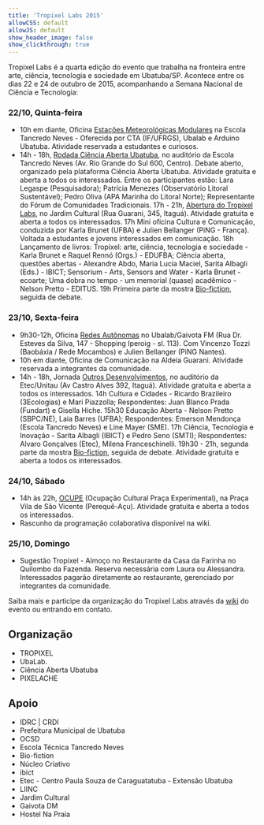 ```yaml
---
title: 'Tropixel Labs 2015'
allowCSS: default
allowJS: default
show_header_image: false
show_clickthrough: true
---
```


Tropixel Labs é a quarta edição do evento que trabalha na fronteira entre arte, ciência, tecnologia e sociedade em Ubatuba/SP. Acontece entre os dias 22 e 24 de outubro de 2015, acompanhando a Semana Nacional de Ciência e Tecnologia:

### 22/10, Quinta-feira

- 10h em diante, Oficina [Estações Meteorológicas Modulares](http://cta.if.ufrgs.br/projects/suporte-cta/wiki/Atividades_do_CTA_no_Tropixel_Labs) na Escola Tancredo Neves - Oferecida por CTA (IF/UFRGS), Ubalab e Arduino Ubatuba. Atividade reservada a estudantes e curiosos.
- 14h - 18h, [Rodada Ciência Aberta Ubatuba](rodada-ca), no auditório da Escola Tancredo Neves (Av. Rio Grande do Sul 600, Centro). Debate aberto, organizado pela plataforma Ciência Aberta Ubatuba. Atividade gratuita e aberta a todos os interessados. Entre os participantes estão:
        Lara Legaspe (Pesquisadora);
        Patrícia Menezes (Observatório Litoral Sustentável);
        Pedro Oliva (APA Marinha do Litoral Norte);
        Representante do Fórum de Comunidades Tradicionais.
    17h - 21h, [Abertura do Tropixel Labs](abertura), no Jardim Cultural (Rua Guarani, 345, Itaguá). Atividade gratuita e aberta a todos os interessados.
        17h Mini oficina Cultura e Comunicação, conduzida por Karla Brunet (UFBA) e Julien Bellanger (PiNG - França). Voltada a estudantes e jovens interessados em comunicação.
        18h Lançamento de livros:
            Tropixel: arte, ciência, tecnologia e sociedade - Karla Brunet e Raquel Rennó (Orgs.) - EDUFBA;
            Ciência aberta, questões abertas - Alexandre Abdo, Maria Lucia Maciel, Sarita Albagli (Eds.) - IBICT;
            Sensorium - Arts, Sensors and Water - Karla Brunet - ecoarte;
            Uma dobra no tempo - um memorial (quase) acadêmico - Nelson Pretto - EDITUS.
        19h Primeira parte da mostra [Bio-fiction](bio-fiction), seguida de debate.


### 23/10, Sexta-feira

- 9h30-12h, Oficina [Redes Autônomas](http://wiki.ubatuba.cc/doku.php?id=tropixel:redesautonomas) no Ubalab/Gaivota FM (Rua Dr. Esteves da Silva, 147 - Shopping Iperoig - sl. 113). Com Vincenzo Tozzi (Baobáxia / Rede Mocambos) e Julien Bellanger (PiNG Nantes).
- 10h em diante, Oficina de Comunicação na Aldeia Guarani. Atividade reservada a integrantes da comunidade.
- 14h - 18h, Jornada [Outros Desenvolvimentos](outros-desenvolvimentos), no auditório da Etec/Unitau (Av Castro Alves 392, Itaguá). Atividade gratuita e aberta a todos os interessados.
        14h Cultura e Cidades - Ricardo Brazileiro (3Ecologias) e Mari Piazzolla;
            Respondentes: Juan Blanco Prada (Fundart) e Gisella Hiche.
        15h30 Educação Aberta - Nelson Pretto (SBPC/NE), Laia Barres (UFBA);
            Respondentes: Emerson Mendonça (Escola Tancredo Neves) e Line Mayer (SME).
        17h Ciência, Tecnologia e Inovação - Sarita Albagli (IBICT) e Pedro Seno (SMTI);
            Respondentes: Alvaro Gonçalves (Etec), Milena Franceschinelli.
    19h30 - 21h, segunda parte da mostra [Bio-fiction](bio-fiction), seguida de debate. Atividade gratuita e aberta a todos os interessados.


### 24/10, Sábado

- 14h às 22h, [OCUPE](ocupe) (Ocupação Cultural Praça Experimental), na Praça Vila de São Vicente (Perequê-Açu). Atividade gratuita e aberta a todos os interessados.
- Rascunho da programação colaborativa disponível na wiki.


### 25/10, Domingo

- Sugestão Tropixel - Almoço no Restaurante da Casa da Farinha no Quilombo da Fazenda. Reserva necessária com Laura ou Alessandra. Interessados pagarão diretamente ao restaurante, gerenciado por integrantes da comunidade.

Saiba mais e participe da organização do Tropixel Labs através da [wiki](http://wiki.ubatuba.cc/doku.php?id=tropixel:tropixellabs) do evento ou entrando em contato.

## Organização

- TROPIXEL
- UbaLab.
- Ciência Aberta Ubatuba
- PIXELACHE

## Apoio

- IDRC | CRDI
- Prefeitura Municipal de Ubatuba
- OCSD
- Escola Técnica Tancredo Neves
- Bio-fiction
- Núcleo Criativo
- ibict
- Etec - Centro Paula Souza de Caraguatatuba - Extensão Ubatuba
- LIINC
- Jardim Cultural
- Gaivota DM
- Hostel Na Praia